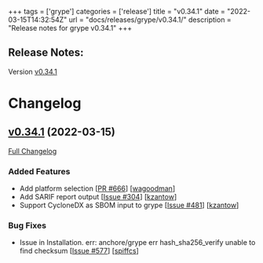 +++
tags = ['grype']
categories = ['release']
title = "v0.34.1"
date = "2022-03-15T14:32:54Z"
url = "docs/releases/grype/v0.34.1/"
description = "Release notes for grype v0.34.1"
+++

## Release Notes:
Version [v0.34.1](https://github.com/anchore/grype/releases/tag/v0.34.1)

# Changelog

## [v0.34.1](https://github.com/anchore/grype/tree/v0.34.1) (2022-03-15)

[Full Changelog](https://github.com/anchore/grype/compare/v0.33.1...v0.34.1)

### Added Features

- Add platform selection [[PR #666](https://github.com/anchore/grype/pull/666)] [[wagoodman](https://github.com/wagoodman)]
- Add SARIF report output [[Issue #304](https://github.com/anchore/grype/issues/304)] [[kzantow](https://github.com/kzantow)]
- Support CycloneDX as SBOM input to grype [[Issue #481](https://github.com/anchore/grype/issues/481)] [[kzantow](https://github.com/kzantow)]

### Bug Fixes

- Issue in Installation. err: anchore/grype err hash_sha256_verify unable to find checksum  [[Issue #577](https://github.com/anchore/grype/issues/577)] [[spiffcs](https://github.com/spiffcs)]
